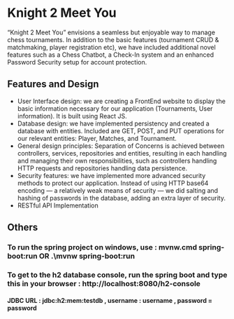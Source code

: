 # Knight 2 Meet You

“Knight 2 Meet You” envisions a seamless but enjoyable way to manage chess tournaments. In addition to the basic features (tournament CRUD & matchmaking, player registration etc), we have included additional novel features such as a Chess Chatbot, a Check-In system and an enhanced Password Security setup for account protection.

## Features and Design
- User Interface design: we are creating a FrontEnd website to display the basic information necessary for our application (Tournaments, User information). It is built using React JS.
- Database design: we have implemented persistency and created a database with entities. Included are GET, POST, and PUT operations for our relevant entities: Player, Matches, and Tournament.
- General design principles: Separation of Concerns is achieved between controllers, services, repositories and entities, resulting in each handling and managing their own responsibilities, such as controllers handling HTTP requests and repositories handling data persistence.
- Security features: we have implemented more advanced security methods to protect our application. Instead of using HTTP base64 encoding — a relatively weak means of security — we did salting and hashing of passwords in the database, adding an extra layer of security.
- RESTful API Implementation

## Others

### To run the spring project on windows, use : mvnw.cmd spring-boot:run OR .\mvnw spring-boot:run

### To get to the h2 database console, run the spring boot and type this in your browser : http://localhost:8080/h2-console

#### JDBC URL : jdbc:h2:mem:testdb , username : username ,  password = password
